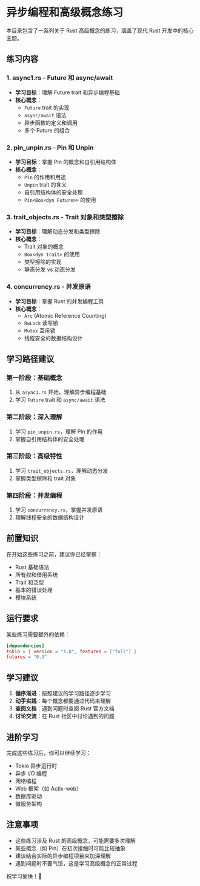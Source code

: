 # 异步编程和高级概念练习

本目录包含了一系列关于 Rust 高级概念的练习，涵盖了现代 Rust 开发中的核心主题。

## 练习内容

### 1. **async1.rs - Future 和 async/await**
- **学习目标**：理解 Future trait 和异步编程基础
- **核心概念**：
  - `Future` trait 的实现
  - `async/await` 语法
  - 异步函数的定义和调用
  - 多个 Future 的组合

### 2. **pin_unpin.rs - Pin 和 Unpin**
- **学习目标**：掌握 Pin 的概念和自引用结构体
- **核心概念**：
  - `Pin` 的作用和用途
  - `Unpin` trait 的含义
  - 自引用结构体的安全处理
  - `Pin<Box<dyn Future>>` 的使用

### 3. **trait_objects.rs - Trait 对象和类型擦除**
- **学习目标**：理解动态分发和类型擦除
- **核心概念**：
  - Trait 对象的概念
  - `Box<dyn Trait>` 的使用
  - 类型擦除的实现
  - 静态分发 vs 动态分发

### 4. **concurrency.rs - 并发原语**
- **学习目标**：掌握 Rust 的并发编程工具
- **核心概念**：
  - `Arc` (Atomic Reference Counting)
  - `RwLock` 读写锁
  - `Mutex` 互斥锁
  - 线程安全的数据结构设计

## 学习路径建议

### **第一阶段：基础概念**
1. 从 `async1.rs` 开始，理解异步编程基础
2. 学习 `Future` trait 和 `async/await` 语法

### **第二阶段：深入理解**
1. 学习 `pin_unpin.rs`，理解 Pin 的作用
2. 掌握自引用结构体的安全处理

### **第三阶段：高级特性**
1. 学习 `trait_objects.rs`，理解动态分发
2. 掌握类型擦除和 trait 对象

### **第四阶段：并发编程**
1. 学习 `concurrency.rs`，掌握并发原语
2. 理解线程安全的数据结构设计

## 前置知识

在开始这些练习之前，建议你已经掌握：
- Rust 基础语法
- 所有权和借用系统
- Trait 和泛型
- 基本的错误处理
- 模块系统

## 运行要求

某些练习需要额外的依赖：
```toml
[dependencies]
tokio = { version = "1.0", features = ["full"] }
futures = "0.3"
```

## 学习建议

1. **循序渐进**：按照建议的学习路径逐步学习
2. **动手实践**：每个概念都要通过代码来理解
3. **查阅文档**：遇到问题时查阅 Rust 官方文档
4. **讨论交流**：在 Rust 社区中讨论遇到的问题

## 进阶学习

完成这些练习后，你可以继续学习：
- Tokio 异步运行时
- 异步 I/O 编程
- 网络编程
- Web 框架（如 Actix-web）
- 数据库驱动
- 微服务架构

## 注意事项

- 这些练习涉及 Rust 的高级概念，可能需要多次理解
- 某些概念（如 Pin）在初次接触时可能比较抽象
- 建议结合实际的异步编程项目来加深理解
- 遇到问题时不要气馁，这是学习高级概念的正常过程

祝学习愉快！🚀
